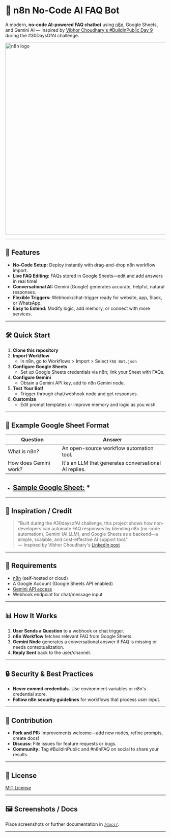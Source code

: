 # 🤖 n8n No-Code AI FAQ Bot

A modern, **no-code AI-powered FAQ chatbot** using [n8n](https://n8n.io/), Google Sheets, and Gemini AI — inspired by [Vibhor Choudhary's #BuildInPublic Day 9](https://www.linkedin.com/posts/vibhor-choudhary_buildinpublic-day9-30daysofai-activity-7348953339792891905-P0y5) during the #30DaysOfAI challenge.

<img width="600" height="600" alt="n8n logo" src="https://github.com/user-attachments/assets/5e25ab36-9a80-46af-a45e-a5cbc422f4d2" />


---

## 🚀 Features

- **No-Code Setup:** Deploy instantly with drag-and-drop n8n workflow import.
- **Live FAQ Editing:** FAQs stored in Google Sheets—edit and add answers in real time!
- **Conversational AI:** Gemini (Google) generates accurate, helpful, natural responses.
- **Flexible Triggers:** Webhook/chat-trigger ready for website, app, Slack, or WhatsApp.
- **Easy to Extend:** Modify logic, add memory, or connect with more services.

---

## 🛠️ Quick Start

1. **Clone this repository**
2. **Import Workflow**
   - In n8n, go to Workflows > Import > Select `FAQ Bot.json`
3. **Configure Google Sheets**
   - Set up Google Sheets credentials via n8n; link your Sheet with FAQs.
4. **Configure Gemini**
   - Obtain a Gemini API key, add to n8n Gemini node.
5. **Test Your Bot!**
   - Trigger through chat/webhook node and get responses.
6. **Customize**
   - Edit prompt templates or improve memory and logic as you wish.

---

## 📄 Example Google Sheet Format

| Question                 | Answer                                      |
|--------------------------|---------------------------------------------|
| What is n8n?             | An open-source workflow automation tool.    |
| How does Gemini work?    | It's an LLM that generates conversational AI replies.|

* ## [Sample Google Sheet:](https://docs.google.com/spreadsheets/d/1gCvK0b-sAEGcKkoAHKdHbENsB9MVZCxNCyO8H7DUR3Q/edit?usp=sharing) *

---

## 🌟 Inspiration / Credit

> "Built during the #30daysofAI challenge, this project shows how non-developers can automate FAQ responses by blending n8n (no-code automation), Gemini (AI LLM), and Google Sheets as a backend—a simple, scalable, and cost-effective AI support tool."  
> — Inspired by Vibhor Choudhary's [LinkedIn post](https://www.linkedin.com/posts/vibhor-choudhary_buildinpublic-day9-30daysofai-activity-7348953339792891905-P0y5)

---

## 📝 Requirements

- [n8n](https://n8n.io/) (self-hosted or cloud)
- A Google Account (Google Sheets API enabled)
- [Gemini API access](https://ai.google.dev/)
- Webhook endpoint for chat/message input

---

## 📊 How It Works

1. **User Sends a Question** to a webhook or chat trigger.
2. **n8n Workflow** fetches relevant FAQ from Google Sheets.
3. **Gemini Node** generates a conversational answer if FAQ is missing or needs contextualization.
4. **Reply Sent** back to the user/channel.

---

## 🔒 Security & Best Practices

- **Never commit credentials.** Use environment variables or n8n's credential store.
- **Follow n8n security guidelines** for workflows that process user input.

---

## 🤝 Contribution

- **Fork and PR:** Improvements welcome—add new nodes, refine prompts, create docs!
- **Discuss:** File issues for feature requests or bugs.
- **Community:** Tag #BuildInPublic and #n8nFAQ on social to share your results.

---

## 🪪 License

[MIT License](./LICENSE)

---

## 🖼️ Screenshots / Docs

Place screenshots or further documentation in [`/docs/`](docs/).

--- 
